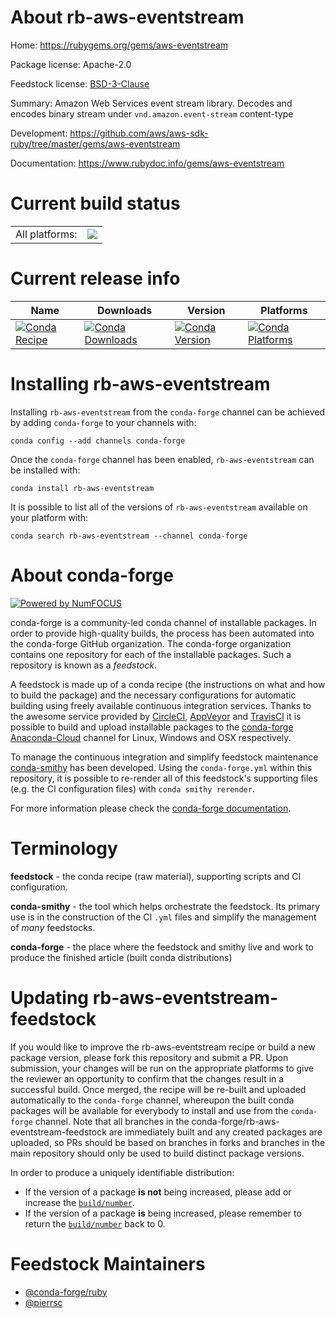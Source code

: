 About rb-aws-eventstream
========================

Home: https://rubygems.org/gems/aws-eventstream

Package license: Apache-2.0

Feedstock license: [BSD-3-Clause](https://github.com/conda-forge/rb-aws-eventstream-feedstock/blob/master/LICENSE.txt)

Summary: Amazon Web Services event stream library. Decodes and encodes binary stream under `vnd.amazon.event-stream` content-type

Development: https://github.com/aws/aws-sdk-ruby/tree/master/gems/aws-eventstream

Documentation: https://www.rubydoc.info/gems/aws-eventstream

Current build status
====================


<table><tr><td>All platforms:</td>
    <td>
      <a href="https://dev.azure.com/conda-forge/feedstock-builds/_build/latest?definitionId=7794&branchName=master">
        <img src="https://dev.azure.com/conda-forge/feedstock-builds/_apis/build/status/rb-aws-eventstream-feedstock?branchName=master">
      </a>
    </td>
  </tr>
</table>

Current release info
====================

| Name | Downloads | Version | Platforms |
| --- | --- | --- | --- |
| [![Conda Recipe](https://img.shields.io/badge/recipe-rb--aws--eventstream-green.svg)](https://anaconda.org/conda-forge/rb-aws-eventstream) | [![Conda Downloads](https://img.shields.io/conda/dn/conda-forge/rb-aws-eventstream.svg)](https://anaconda.org/conda-forge/rb-aws-eventstream) | [![Conda Version](https://img.shields.io/conda/vn/conda-forge/rb-aws-eventstream.svg)](https://anaconda.org/conda-forge/rb-aws-eventstream) | [![Conda Platforms](https://img.shields.io/conda/pn/conda-forge/rb-aws-eventstream.svg)](https://anaconda.org/conda-forge/rb-aws-eventstream) |

Installing rb-aws-eventstream
=============================

Installing `rb-aws-eventstream` from the `conda-forge` channel can be achieved by adding `conda-forge` to your channels with:

```
conda config --add channels conda-forge
```

Once the `conda-forge` channel has been enabled, `rb-aws-eventstream` can be installed with:

```
conda install rb-aws-eventstream
```

It is possible to list all of the versions of `rb-aws-eventstream` available on your platform with:

```
conda search rb-aws-eventstream --channel conda-forge
```


About conda-forge
=================

[![Powered by NumFOCUS](https://img.shields.io/badge/powered%20by-NumFOCUS-orange.svg?style=flat&colorA=E1523D&colorB=007D8A)](http://numfocus.org)

conda-forge is a community-led conda channel of installable packages.
In order to provide high-quality builds, the process has been automated into the
conda-forge GitHub organization. The conda-forge organization contains one repository
for each of the installable packages. Such a repository is known as a *feedstock*.

A feedstock is made up of a conda recipe (the instructions on what and how to build
the package) and the necessary configurations for automatic building using freely
available continuous integration services. Thanks to the awesome service provided by
[CircleCI](https://circleci.com/), [AppVeyor](https://www.appveyor.com/)
and [TravisCI](https://travis-ci.com/) it is possible to build and upload installable
packages to the [conda-forge](https://anaconda.org/conda-forge)
[Anaconda-Cloud](https://anaconda.org/) channel for Linux, Windows and OSX respectively.

To manage the continuous integration and simplify feedstock maintenance
[conda-smithy](https://github.com/conda-forge/conda-smithy) has been developed.
Using the ``conda-forge.yml`` within this repository, it is possible to re-render all of
this feedstock's supporting files (e.g. the CI configuration files) with ``conda smithy rerender``.

For more information please check the [conda-forge documentation](https://conda-forge.org/docs/).

Terminology
===========

**feedstock** - the conda recipe (raw material), supporting scripts and CI configuration.

**conda-smithy** - the tool which helps orchestrate the feedstock.
                   Its primary use is in the construction of the CI ``.yml`` files
                   and simplify the management of *many* feedstocks.

**conda-forge** - the place where the feedstock and smithy live and work to
                  produce the finished article (built conda distributions)


Updating rb-aws-eventstream-feedstock
=====================================

If you would like to improve the rb-aws-eventstream recipe or build a new
package version, please fork this repository and submit a PR. Upon submission,
your changes will be run on the appropriate platforms to give the reviewer an
opportunity to confirm that the changes result in a successful build. Once
merged, the recipe will be re-built and uploaded automatically to the
`conda-forge` channel, whereupon the built conda packages will be available for
everybody to install and use from the `conda-forge` channel.
Note that all branches in the conda-forge/rb-aws-eventstream-feedstock are
immediately built and any created packages are uploaded, so PRs should be based
on branches in forks and branches in the main repository should only be used to
build distinct package versions.

In order to produce a uniquely identifiable distribution:
 * If the version of a package **is not** being increased, please add or increase
   the [``build/number``](https://docs.conda.io/projects/conda-build/en/latest/resources/define-metadata.html#build-number-and-string).
 * If the version of a package **is** being increased, please remember to return
   the [``build/number``](https://docs.conda.io/projects/conda-build/en/latest/resources/define-metadata.html#build-number-and-string)
   back to 0.

Feedstock Maintainers
=====================

* [@conda-forge/ruby](https://github.com/conda-forge/ruby/)
* [@pierrsc](https://github.com/pierrsc/)

